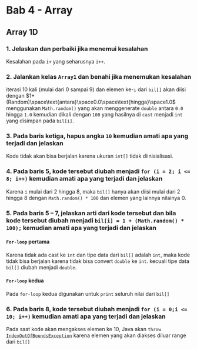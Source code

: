 # Bab 4 - Array

## Array 1D

### 1. Jelaskan dan perbaiki jika menemui kesalahan

Kesalahan pada `i+` yang seharusnya `i++`.

### 2. Jalankan kelas `Array1` dan benahi jika menemukan kesalahan

iterasi 10 kali (mulai dari 0 sampai 9) dan elemen ke-`i` dari `bil[]` akan diisi dengan $1+(Random)\space\text{antara}\space0.0\space\text{hingga}\space1.0$ menggunakan `Math.random()` yang akan menggenerate `double` antara `0.0` hingga `1.0` kemudian dikali dengan `100` yang hasilnya di `cast` menjadi `int` yang disimpan pada `bil[i]`.

### 3. Pada baris ketiga, hapus angka `10` kemudian amati apa yang terjadi dan jelaskan

Kode tidak akan bisa berjalan karena ukuran `int[]` tidak diinisialisasi.

### 4. Pada baris 5, kode tersebut diubah menjadi `for (i = 2; i <= 8; i++)` kemudian amati apa yang terjadi dan jelaskan

Karena `i` mulai dari 2 hingga 8, maka `bil[]` hanya akan diisi mulai dari 2 hingga 8 dengan `Math.random() * 100` dan elemen yang lainnya nilainya 0.

### 5. Pada baris 5 – 7, jelaskan arti dari kode tersebut dan bila kode tersebut diubah menjadi `bil[i] = 1 + (Math.random() * 100);` kemudian amati apa yang terjadi dan jelaskan

#### `For-loop` pertama

Karena tidak ada cast ke `int` dan tipe data dari `bil[]` adalah `int`, maka kode tidak bisa berjalan karena tidak bisa convert `double` ke `int`. kecuali tipe data `bil[]` diubah menjadi `double`.

#### `For-loop` kedua

Pada `for-loop` kedua digunakan untuk `print` seluruh nilai dari `bil[]`

### 6. Pada baris 8, kode tersebut diubah menjadi `for (i = 0;i <= 10; i++)` kemudian amati apa yang terjadi dan jelaskan

Pada saat kode akan mengakses elemen ke 10, Java akan `throw` [`IndexOutOfBoundsException`](https://docs.oracle.com/javase/8/docs/api/java/lang/IndexOutOfBoundsException.html) karena elemen yang akan diakses diluar range dari `bil[]`

